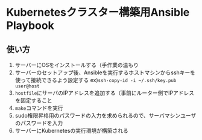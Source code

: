 # Kubernetesクラスター構築用Ansible Playbook

## 使い方
1. サーバーにOSをインストールする（手作業の温もり
2. サーバーのセットアップ後、Ansibleを実行するホストマシンからsshキーを使って接続できるよう設定する
  ex)`ssh-copy-id -i ~/.ssh/key.pub user@host`
3. `hostfile`にサーバのIPアドレスを追加する（事前にルーター側でIPアドレスを固定すること
4. `make`コマンドを実行
5. sudo権限昇格用のパスワードの入力を求められるので、サーバマシンユーザのパスワードを入力
6. サーバーにKubernetesの実行環境が構築される